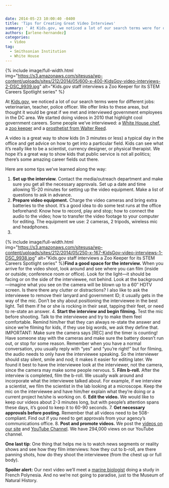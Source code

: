 ```yaml
---


date: 2014-05-23 10:00:40 -0400
title: 'Tips for Creating Great Video Interviews'
summary: ' At Kids.gov, we noticed a lot of our search terms were for different jobs\: veterinarian, teacher, police officer. We offer links to these areas, but thought it would be great if we met and interviewed government employees in the DC'
authors: [arlene-hernandez]
categories:
  - Video
tag:
  - Smithsonian Institution
  - White House
---
```



{% include image/full-width.html img="https://s3.amazonaws.com/sitesusa/wp-content/uploads/sites/212/2014/05/600-x-400-KidsGov-video-interviews-2-DSC_9939.jpg" alt="Kids.gov staff interviews a Zoo Keeper for its STEM Careers Spotlight series" %}

At [Kids.gov](http://kids.usa.gov/), we noticed a lot of our search terms were for different jobs: veterinarian, teacher, police officer. We offer links to these areas, but thought it would be great if we met and interviewed government employees in the DC area. We started doing videos in 2010 that highlight cool government careers. Some people we’ve interviewed: a [White House chef](http://www.youtube.com/watch?v=MBUuFjQC58Q&list=TL5pT5HtP39F9TSLaQUJXoFP3VHdYC2YdW), a [zoo keeper](http://www.youtube.com/watch?v=FmBBlodkKgw&list=PL5SUN-qc7GC51p1VFayE6YXUYOUGE5pZR) and a [prosthetist from Walter Reed](http://www.youtube.com/watch?v=8Hr_U3FNZCU&list=PL5SUN-qc7GC51p1VFayE6YXUYOUGE5pZR&feature=share&index=4).

A video is a great way to show kids (in 3 minutes or less) a typical day in the office and get advice on how to get into a particular field. Kids can see what it’s really like to be a scientist, currency designer, or physical therapist. We hope it’s a great way to show kids that public service is not all politics; there’s some amazing career fields out there.

Here are some tips we&#8217;ve learned along the way:

  1. **Set up the interview.** Contact the media/outreach department and make sure you get all the necessary approvals. Set up a date and time allowing 15-20 minutes for setting up the video equipment. Make a list of questions to ask in advance.
  2. **Prepare video equipment.** Charge the video cameras and bring extra batteries to the shoot. It&#8217;s a good idea to do some test runs at the office beforehand: Know how to record, play and stop; how to connect the audio to the video; how to transfer the video footage to your computer for editing. The equipment we use: 2 cameras, 2 tripods, wireless mic and headphones.
  3. 
{% include image/full-width.html img="https://s3.amazonaws.com/sitesusa/wp-content/uploads/sites/212/2014/05/250-x-167-KidsGov-video-interviews-1-DSC_9938.jpg" alt="Kids.gov staff interviews a Zoo Keeper for its STEM Careers Spotlight series" %}**Find a good space for the interview.** When you arrive for the video shoot, look around and see where you can film (inside or outside; conference room or office). Look for the light—it should be facing or on the side of the interviewee, not behind. Look at the background—imagine what you see on the camera will be blown up to a 60&#8243; HDTV screen. Is there there any clutter or distractions? I also like to ask the interviewee to remove their lanyard and government ID; it usually gets in the way of the mic. Don&#8217;t be shy about positioning the interviewee in the best light. Tell them if he or she is rocking in their seat, tapping their feet, or need to re-state an answer.
  4. **Start the interview and begin filming.** Test the mic before shooting. Talk to the interviewee and try to make them feel comfortable. Remind him/her that they can always re-state the answer and since we&#8217;re filming for kids, if they use big words, we ask they define that. IMPORTANT: Make sure the camera says [REC] and the timer is counting! Have someone stay with the cameras and make sure the battery doesn&#8217;t run out, or stop for some reason. Remember when you have a normal conversation, you usually reply with &#8220;yes&#8221; and &#8220;you&#8217;re right!&#8221; but for filming, the audio needs to only have the interviewee speaking. So the interviewer should stay silent, smile and nod; it makes it easier for editing later. We found it best to have the interviewee look at the interviewer, not the camera, since the camera may make some people nervous.
  5. **Film b-roll.** After the interview is completed, film the b-roll. We usually walk around and incorporate what the interviewee talked about. For example, if we interview a scientist, we film the scientist in the lab looking at a microscope. Keep the mic on the interviewee and have him/her explain what they&#8217;re doing or a current project he/she is working on.
  6. **Edit the video.** We would like to keep our videos about 2-3 minutes long, but with people&#8217;s attention spans these days, it’s good to keep it to 60-90 seconds.
  7. **Get necessary approvals before posting.** Remember that all videos need to be 508-compliant. Find out if you need to get approvals from your agency’s communications office.
  8. **Post and promote videos.** We post the [videos on our site](http://kids.usa.gov/watch-videos "Watch Videos for Kids | Grades K-5 | Kids.gov") and [YouTube Channel](http://www.youtube.com/user/kidsgov "Kids.gov YouTube Channel"). We have 294,000 views on our YouTube channel.

**One last tip**: One thing that helps me is to watch news segments or reality shows and see how they film interviews: how they cut to b-roll, are there panning shots, how do they shoot the interviewee (from the chest up or full body).

**Spoiler alert:** Our next video we’ll meet a [marine biologist](https://qrius.si.edu/webcast-teaching-resources-measuring-biodiversity) doing a study in French Polynesia. And no we’re not going to paradise, just to the Museum of Natural History.